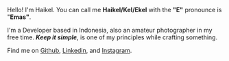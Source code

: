 Hello! I'm Haikel. You can call me **Haikel/Kel/Ekel** with the **"E"** pronounce is "**Emas"**. 

I'm a Developer based in Indonesia, also an amateur photographer in my free time. **<i>Keep it simple</i>**, is one of my principles while crafting something. 

Find me on [Github](https://github.com/haikelz), [Linkedin](https://www.linkedin.com/in/haikel/), and [Instagram](https://www.instagram.com/ekel.tsx/).
